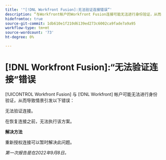 ```yaml
---
title: '"[!DNL Workfront Fusion]:无法验证连接错误”'
description: “与Workfront帐户的Workfront Fusion连接可能无法进行身份验证，从而导致出现以下错误：无法验证连接。”
hidefromtoc: true
source-git-commit: 1db610e1f210d6139ed273c6002ca9fade7a9a95
workflow-type: tm+mt
source-wordcount: '73'
ht-degree: 0%

---
```



# [!DNL Workfront Fusion]:“无法验证连接”错误

[!UICONTROL Workfront Fusion] 与 [!DNL Workfront] 帐户可能无法进行身份验证，从而导致情景引发以下错误：

无法验证连接。

在恢复连接之前，无法执行该方案。

**解决方法**

重新授权连接可以暂时解决此问题。

_第一次报告是在2022年9月8日。_

